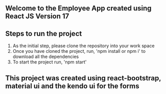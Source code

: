 ## Welcome to the Employee App created using React JS Version 17 ##

## Steps to run the project
1. As the initial step, please clone the repository into your work space
2. Once you have cloned the project, run, 'npm install or npm i' to download all the dependencies
3. To start the project run, 'npm start'

## This project was created using react-bootstrap, material ui and the kendo ui for the forms
